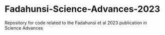 # Fadahunsi-Science-Advances-2023
Repository for code related to the Fadahunsi et al 2023 publication in Science Advances
